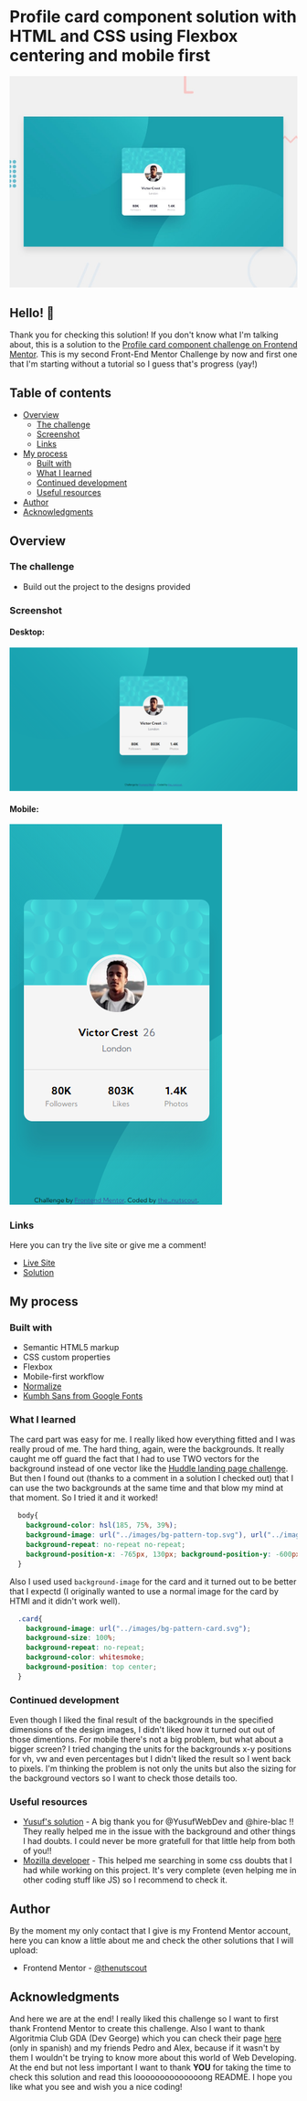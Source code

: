 # Profile card component solution with HTML and CSS using Flexbox centering and mobile first

![Design preview for the Huddle landing page with single introductory section](./static/design/desktop-preview.jpg)

## Hello! 👋

Thank you for checking this solution! If you don't know what I'm talking about, this is a solution to the [Profile card component challenge on Frontend Mentor](https://www.frontendmentor.io/challenges/profile-card-component-cfArpWshJ). This is my second Front-End Mentor Challenge by now and first one that I'm starting without a tutorial so I guess that's progress (yay!)

## Table of contents

- [Overview](#overview)
  - [The challenge](#the-challenge)
  - [Screenshot](#screenshot)
  - [Links](#links)
- [My process](#my-process)
  - [Built with](#built-with)
  - [What I learned](#what-i-learned)
  - [Continued development](#continued-development)
  - [Useful resources](#useful-resources)
- [Author](#author)
- [Acknowledgments](#acknowledgments)

## Overview

### The challenge

- Build out the project to the designs provided

### Screenshot

#### Desktop:
![DesktopScreenshot](./static/screenshots/Desktop.png)
#### Mobile:
![MobileScreenshot](./static/screenshots/Mobile.png)
### Links

Here you can try the live site or give me a comment!
- [Live Site](https://thenutscout.github.io/ProfileCard/)
- [Solution](https://www.frontendmentor.io/solutions/profile-card-component-solution-using-flexbox-center-and-mobile-first-mFRBIV_9R)

## My process

### Built with

- Semantic HTML5 markup
- CSS custom properties
- Flexbox
- Mobile-first workflow
- [Normalize](https://necolas.github.io/normalize.css/)
- [Kumbh Sans from Google Fonts](https://fonts.google.com/specimen/Kumbh+Sans)

### What I learned

The card part was easy for me. I really liked how everything fitted and I was really proud of me. The hard thing, again, were the backgrounds. It really caught me off guard the fact that I had to use TWO vectors for the background instead of one vector like the [Huddle landing page challenge](https://github.com/thenutscout/HuddlePage). But then I found out (thanks to a comment in a solution I checked out) that I can use the two backgrounds at the same time and that blow my mind at that moment. So I tried it and it worked!

```css 
  body{
    background-color: hsl(185, 75%, 39%);
    background-image: url("../images/bg-pattern-top.svg"), url("../images/bg-pattern-bottom.svg");
    background-repeat: no-repeat no-repeat;
    background-position-x: -765px, 130px; background-position-y: -600px, 300px;
  }
```

Also I used used `background-image` for the card and it turned out to be better that I expectd (I originally wanted to use a normal image for the card by HTMl and it didn't work well).

```css 
  .card{
    background-image: url("../images/bg-pattern-card.svg");
    background-size: 100%;
    background-repeat: no-repeat;
    background-color: whitesmoke;
    background-position: top center;
  }
```

### Continued development

Even though I liked the final result of the backgrounds in the specified dimensions of the design images, I didn't liked how it turned out out of those dimentions. For mobile there's not a big problem, but what about a bigger screen? I tried changing the units for the backgrounds x-y positions for vh, vw and even percentages but I didn't liked the result so I went back to pixels. I'm thinking the problem is not only the units but also the sizing for the background vectors so I want to check those details too.

### Useful resources

- [Yusuf's solution](https://www.frontendmentor.io/solutions/profile-card-component-zjqEBbaoe) - A big thank you for @YusufWebDev and @hire-blac !! They really helped me in the issue with the background and other things I had doubts. I could never be more gratefull for that little help from both of you!!
- [Mozilla developer](https://developer.mozilla.org/en-US/docs/Web/CSS) - This helped me searching in some css doubts that I had while working on this project. It's very complete (even helping me in other coding stuff like JS) so I recommend to check it.

## Author

By the moment my only contact that I give is my Frontend Mentor account, here you can know a little about me and check the other solutions that I will upload:

- Frontend Mentor - [@thenutscout](https://www.frontendmentor.io/profile/thenutscout)

## Acknowledgments

And here we are at the end! I really liked this challenge so I want to first thank Frontend Mentor to create this challenge. Also I want to thank Algoritmia Club GDA (Dev George) which you can check their page [here](https://www.algoritmia-gda.club) (only in spanish) and my friends Pedro and Alex, because if it wasn't by them I wouldn't be trying to know more about this world of Web Developing. At the end but not less important I want to thank **YOU** for taking the time to check this solution and read this loooooooooooooong README. I hope you like what you see and wish you a nice coding!
